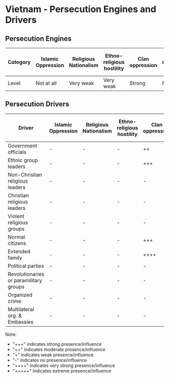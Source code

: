 # Vietnam - Persecution Engines and Drivers

## Persecution Engines

| Category | Islamic Oppression | Religious Nationalism | Ethno-religious hostility | Clan oppression | Christian denominational oppression | Communist and post-Communist oppression | Secular intolerance | Dictatorial paranoia | Organized corruption and crime |
|----------|-------------------|----------------------|---------------------------|-----------------|-------------------------------------|------------------------------------------|---------------------|---------------------|------------------------------|
| Level | Not at all | Very weak | Very weak | Strong | Not at all | Very strong | Not at all | Medium | Medium |

## Persecution Drivers

| Driver | Islamic Oppression | Religious Nationalism | Ethno-religious hostility | Clan oppression | Christian denominational oppression | Communist and post-Communist oppression | Secular intolerance | Dictatorial paranoia | Organized corruption and crime |
|--------|-------------------|----------------------|---------------------------|-----------------|-------------------------------------|------------------------------------------|---------------------|---------------------|------------------------------|
| Government officials | - | - | - | ++ | - | ++++ | - | +++ | +++ |
| Ethnic group leaders | - | - | - | +++ | - | ++ | - | - | + |
| Non-Christian religious leaders | - | - | - | - | - | - | - | - | - |
| Christian religious leaders | - | - | - | - | - | - | - | - | - |
| Violent religious groups | - | - | - | - | - | - | - | - | - |
| Normal citizens | - | - | - | +++ | - | ++ | - | - | ++ |
| Extended family | - | - | - | ++++ | - | ++ | - | - | - |
| Political parties | - | - | - | - | - | ++++ | - | +++ | ++ |
| Revolutionaries or paramilitary groups | - | - | - | - | - | - | - | - | - |
| Organized crime | - | - | - | - | - | - | - | - | - |
| Multilateral org. & Embassies | - | - | - | - | - | - | - | - | - |

Note: 
- "+++" indicates strong presence/influence
- "++" indicates moderate presence/influence
- "+" indicates weak presence/influence
- "-" indicates no presence/influence
- "++++" indicates very strong presence/influence
- "+++++" indicates extreme presence/influence